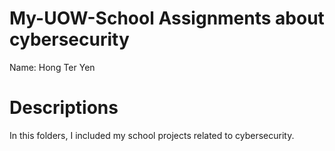 # My-UOW-School Assignments about cybersecurity
Name: Hong Ter Yen

# Descriptions
In this folders, I included my school projects related to cybersecurity.